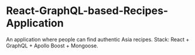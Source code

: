 # React-GraphQL-based-Recipes-Application

An application where people can find authentic Asia recipes. Stack: React + GraphQL + Apollo Boost + Mongoose.
